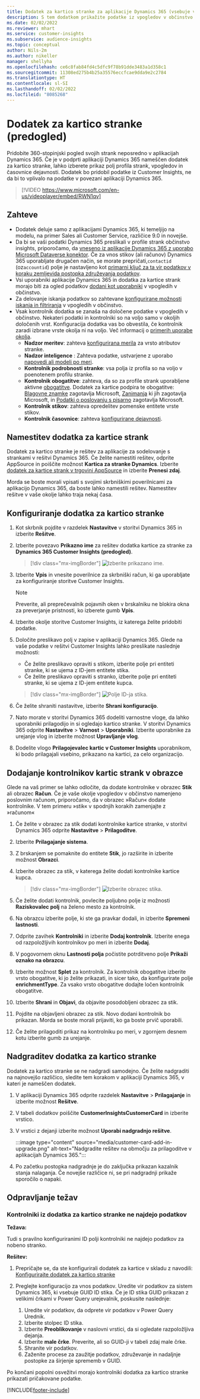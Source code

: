 ```yaml
---
title: Dodatek za kartico stranke za aplikacije Dynamics 365 (vsebuje video)
description: S tem dodatkom prikažite podatke iz vpogledov v občinstvo v aplikacijah Dynamics 365.
ms.date: 02/02/2022
ms.reviewer: mhart
ms.service: customer-insights
ms.subservice: audience-insights
ms.topic: conceptual
author: Nils-2m
ms.author: nikeller
manager: shellyha
ms.openlocfilehash: ce6c8fab84fd4c5dfc9f78b91dde3483a1d358c1
ms.sourcegitcommit: 11308ed275b4b25a35576eccfcae9dda9e2c2784
ms.translationtype: HT
ms.contentlocale: sl-SI
ms.lasthandoff: 02/02/2022
ms.locfileid: "8085268"
---
```

# <a name="customer-card-add-in-preview"></a>Dodatek za kartico stranke (predogled)



Pridobite 360-stopinjski pogled svojih strank neposredno v aplikacijah Dynamics 365. Če je v podprti aplikaciji Dynamics 365 nameščen dodatek za kartico stranke, lahko izberete prikaz polj profila strank, vpogledov in časovnice dejavnosti. Dodatek bo pridobil podatke iz Customer Insights, ne da bi to vplivalo na podatke v povezani aplikaciji Dynamics 365.

> [!VIDEO https://www.microsoft.com/en-us/videoplayer/embed/RWN1qv]

## <a name="prerequisites"></a>Zahteve

- Dodatek deluje samo z aplikacijami Dynamics 365, ki temeljijo na modelu, na primer Sales ali Customer Service, različice 9.0 in novejše.
- Da bi se vaši podatki Dynamics 365 preslikali v profile strank občinstvo insights, priporočamo, da [vneseno iz aplikacije Dynamics 365 z uporabo Microsoft Dataverse konektor](connect-power-query.md). Če za vnos stikov (ali računov) Dynamics 365 uporabljate drugačen način, se morate prepričati,`contactid` (oz`accountid`) polje je nastavljeno kot [primarni ključ za ta vir podatkov v koraku zemljevida postopka združevanja podatkov](map-entities.md#select-primary-key-and-semantic-type-for-attributes). 
- Vsi uporabniki aplikacije Dynamics 365 in dodatka za kartice strank morajo biti za ogled podatkov [dodani kot uporabniki](permissions.md) v vpogledih v občinstvo.
- Za delovanje iskanja podatkov so zahtevane [konfigurirane možnosti iskanja in filtriranja](search-filter-index.md) v vpogledih v občinstvo.
- Vsak kontrolnik dodatka se zanaša na določene podatke v vpogledih v občinstvo. Nekateri podatki in kontrolniki so na voljo samo v okoljih določenih vrst. Konfiguracija dodatka vas bo obvestila, če kontrolnik zaradi izbrane vrste okolja ni na voljo. Več informacij o [primerih uporabe okolja](work-with-business-accounts.md).
  - **Nadzor meritev**: zahteva [konfigurirana merila](measures.md) za vrsto atributov stranke.
  - **Nadzor inteligence** : Zahteva podatke, ustvarjene z uporabo [napovedi ali modeli po meri](predictions-overview.md).
  - **Kontrolnik podrobnosti stranke**: vsa polja iz profila so na voljo v poenotenem profilu stranke.
  - **Kontrolnik obogatitve**: zahteva, da so za profile strank uporabljene aktivne [obogatitve](enrichment-hub.md). Dodatek za kartice podpira te obogatitve: [Blagovne znamke](enrichment-microsoft.md) zagotavlja Microsoft, [Zanimanja](enrichment-microsoft.md) ki jih zagotavlja Microsoft, in [Podatki o poslovanju s pisarno](enrichment-office.md) zagotavlja Microsoft.
  - **Kontrolnik stikov**: zahteva opredelitev pomenske entitete vrste stikov.
  - **Kontrolnik časovnice**: zahteva [konfigurirane dejavnosti](activities.md).

## <a name="install-the-customer-card-add-in"></a>Namestitev dodatka za kartice strank

Dodatek za kartico stranke je rešitev za aplikacije za sodelovanje s strankami v rešitvi Dynamics 365. Če želite namestiti rešitev, odprite AppSource in poiščite možnost **Kartica za stranke Dynamics**. Izberite [dodatek za kartice strank v trgovini AppSource](https://appsource.microsoft.com/product/dynamics-365/mscrm.dynamics_365_customer_insights_customer_card_addin?tab=Overview) in izberite **Prenesi zdaj**.

Morda se boste morali vpisati s svojimi skrbniškimi poverilnicami za aplikacijo Dynamics 365, da boste lahko namestili rešitev. Namestitev rešitve v vaše okolje lahko traja nekaj časa.

## <a name="configure-the-customer-card-add-in"></a>Konfiguriranje dodatka za kartico stranke

1. Kot skrbnik pojdite v razdelek **Nastavitve** v storitvi Dynamics 365 in izberite **Rešitve**.

1. Izberite povezavo **Prikazno ime** za rešitev dodatka kartice za stranke za **Dynamics 365 Customer Insights (predogled)**.

   > [!div class="mx-imgBorder"]
   > ![Izberite prikazano ime.](media/select-display-name.png "Izberite prikazano ime.")

1. Izberite **Vpis** in vnesite poverilnice za skrbniški račun, ki ga uporabljate za konfiguriranje storitve Customer Insights.

   > [!NOTE]
   > Preverite, ali preprečevalnik pojavnih oken v brskalniku ne blokira okna za preverjanje pristnosti, ko izberete gumb **Vpis**.

1. Izberite okolje storitve Customer Insights, iz katerega želite pridobiti podatke.

1. Določite preslikavo polj v zapise v aplikaciji Dynamics 365. Glede na vaše podatke v rešitvi Customer Insights lahko preslikate naslednje možnosti:
   - Če želite preslikavo opraviti s stikom, izberite polje pri entiteti stranke, ki se ujema z ID-jem entitete stika.
   - Če želite preslikavo opraviti s stranko, izberite polje pri entiteti stranke, ki se ujema z ID-jem entitete kupca.

   > [!div class="mx-imgBorder"]
   > ![Polje ID-ja stika.](media/contact-id-field.png "Polje ID-ja stika.")

1. Če želite shraniti nastavitve, izberite **Shrani konfiguracijo**.

1. Nato morate v storitvi Dynamics 365 dodeliti varnostne vloge, da lahko uporabniki prilagodijo in si ogledajo kartico stranke. V storitvi Dynamics 365 odprite **Nastavitve** > **Varnost** > **Uporabniki**. Izberite uporabnike za urejanje vlog in izberite možnost **Upravljanje vlog**.

1. Dodelite vlogo **Prilagojevalec kartic v Customer Insights** uporabnikom, ki bodo prilagajali vsebino, prikazano na kartici, za celo organizacijo.

## <a name="add-customer-card-controls-to-forms"></a>Dodajanje kontrolnikov kartic strank v obrazce

Glede na vaš primer se lahko odločite, da dodate kontrolnike v obrazec **Stik** ali obrazec **Račun**. Če je vaše okolje vpogledov v občinstvo namenjeno poslovnim računom, priporočamo, da v obrazec »Račun« dodate kontrolnike. V tem primeru »stik« v spodnjih korakih zamenjajte z »računom«

1. Če želite v obrazec za stik dodati kontrolnike kartice stranke, v storitvi Dynamics 365 odprite **Nastavitve** > **Prilagoditve**.

1. Izberite **Prilagajanje sistema**.

1. Z brskanjem se pomaknite do entitete **Stik**, jo razširite in izberite možnost **Obrazci**.

1. Izberite obrazec za stik, v katerega želite dodati kontrolnike kartice kupca.

    > [!div class="mx-imgBorder"]
    > ![Izberite obrazec stika.](media/contact-active-forms.png "Izbira obrazca za stik.")

1. Če želite dodati kontrolnik, povlecite poljubno polje iz možnosti **Raziskovalec polj** na želeno mesto za kontrolnik.

1. Na obrazcu izberite polje, ki ste ga pravkar dodali, in izberite **Spremeni lastnosti**.

1. Odprite zavihek **Kontrolniki** in izberite **Dodaj kontrolnik**. Izberite enega od razpoložljivih kontrolnikov po meri in izberite **Dodaj**.

1. V pogovornem oknu **Lastnosti polja** počistite potrditveno polje **Prikaži oznako na obrazcu**.

1. Izberite možnost **Splet** za kontrolnik. Za kontrolnik obogatitve izberite vrsto obogatitve, ki jo želite prikazati, in sicer tako, da konfigurirate polje **enrichmentType**. Za vsako vrsto obogatitve dodajte ločen kontrolnik obogatitve.

1. Izberite **Shrani** in **Objavi**, da objavite posodobljeni obrazec za stik.

1. Pojdite na objavljeni obrazec za stik. Novo dodani kontrolnik bo prikazan. Morda se boste morali prijaviti, ko ga boste prvič uporabili.

1. Če želite prilagoditi prikaz na kontrolniku po meri, v zgornjem desnem kotu izberite gumb za urejanje.

## <a name="upgrade-customer-card-add-in"></a>Nadgraditev dodatka za kartico stranke

Dodatek za kartico stranke se ne nadgradi samodejno. Če želite nadgraditi na najnovejšo različico, sledite tem korakom v aplikaciji Dynamics 365, v kateri je nameščen dodatek.

1. V aplikaciji Dynamics 365 odprite razdelek **Nastavitve** > **Prilagajanje** in izberite možnost **Rešitve**.

1. V tabeli dodatkov poiščite **CustomerInsightsCustomerCard** in izberite vrstico.

1. V vrstici z dejanji izberite možnost **Uporabi nadgradnjo rešitve**.

   :::image type="content" source="media/customer-card-add-in-upgrade.png" alt-text="Nadgradite rešitev na območju za prilagoditve v aplikacijah Dynamics 365.":::

1. Po začetku postopka nadgradnje je do zaključka prikazan kazalnik stanja nalaganja. Če novejše različice ni, se pri nadgradnji prikaže sporočilo o napaki.

## <a name="troubleshooting"></a>Odpravljanje težav

### <a name="controls-from-customer-card-add-in-dont-find-data"></a>Kontrolniki iz dodatka za kartico stranke ne najdejo podatkov

**Težava:**

Tudi s pravilno konfiguriranimi ID polji kontrolniki ne najdejo podatkov za nobeno stranko.  

**Rešitev:**

1. Prepričajte se, da ste konfigurirali dodatek za kartice v skladu z navodili: [Konfigurirajte dodatek za kartico stranke](#configure-the-customer-card-add-in) 

1. Preglejte konfiguracijo za vnos podatkov. Uredite vir podatkov za sistem Dynamics 365, ki vsebuje GUID ID stika. Če je ID stika GUID prikazan z velikimi črkami v Power Query urejevalnik, poskusite naslednje: 
    1. Uredite vir podatkov, da odprete vir podatkov v Power Query Urednik.
    1. Izberite stolpec ID stika.
    1. Izberite **Preoblikovanje** v naslovni vrstici, da si ogledate razpoložljiva dejanja.
    1. Izberite **male črke**. Preverite, ali so GUID-ji v tabeli zdaj male črke.
    1. Shranite vir podatkov.
    1. Zaženite procese za zaužitje podatkov, združevanje in nadaljnje postopke za širjenje sprememb v GUID. 

Po končani popolni osvežitvi morajo kontrolniki dodatka za kartico stranke prikazati pričakovane podatke. 

[!INCLUDE[footer-include](../includes/footer-banner.md)]
